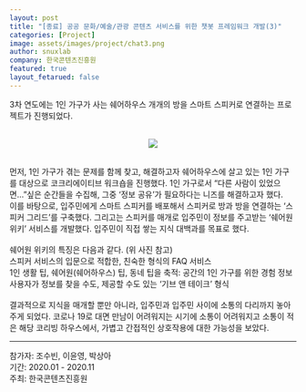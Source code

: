 ```yaml
---
layout: post
title: "[종료] 공공 문화/예술/관광 콘텐츠 서비스를 위한 챗봇 프레임워크 개발(3)"
categories: [Project]
image: assets/images/project/chat3.png
author: snuxlab
company: 한국콘텐츠진흥원
featured: true
layout_fetarued: false
---
```


<p>3차 연도에는 1인 가구가 사는 쉐어하우스 개개의 방을 스마트 스피커로 연결하는 프로젝트가 진행되었다.<br>
<br>
<p align="center"><img src="{{site.baseurl}}/assets/images/project/chat3.png"></p>
<br>
먼저, 1인 가구가 겪는 문제를 함께 찾고, 해결하고자 쉐어하우스에 살고 있는 1인 가구를 대상으로 코크리에이티브 워크숍을 진행했다. 1인 가구로서 “다른 사람이 있었으면…”싶은 순간들을 수집해, 그중 ‘정보 공유’가 필요하다는 니즈를 해결하고자 했다. <br>
이를 바탕으로, 입주민에게 스마트 스피커를 배포해서 스피커로 방과 방을 연결하는 ‘스피커 그리드’를 구축했다. 그리고는 스피커를 매개로 입주민이 정보를 주고받는 ‘쉐어원 위키’ 서비스를 개발했다. 입주민이 직접 쌓는 지식 대백과를 목표로 했다. <br>
<br>
쉐어원 위키의 특징은 다음과 같다. (위 사진 참고)<br>
스피커 서비스의 입문으로 적합한, 친숙한 형식의 FAQ 서비스<br> 
1인 생활 팁, 쉐어원(쉐어하우스) 팁, 동네 팁을 축적: 공간의 1인 가구를 위한 경험 정보<br> 
사용자가 정보를 찾을 수도, 제공할 수도 있는 ‘기브 앤 테이크’ 형식 <br>
<br>
결과적으로 지식을 매개할 뿐만 아니라, 입주민과 입주민 사이에 소통의 다리까지 놓아주게 되었다. 코로나 19로 대면 만남이 어려워지는 시기에 소통이 어려워지고 소통이 적은 해당 코리빙 하우스에서, 가볍고 간접적인 상호작용에 대한 가능성을 보았다.
<br>
</p>

<hr>
참가자: 조수빈, 이윤영, 박상아<br>
기간: 2020.01 - 2020.11<br>
주최: 한국콘텐츠진흥원
